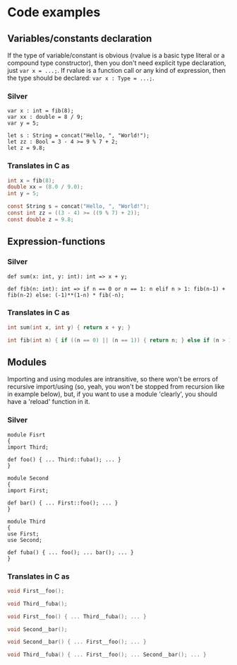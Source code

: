 # Code examples

## Variables/constants declaration

If the type of variable/constant is obvious (rvalue is a basic type literal or a compound type constructor), then you don't need explicit type declaration, just `var x = ...;`.
If rvalue is a function call or any kind of expression, then the type should be declared: `var x : Type = ...;`.

### Silver

```
var x : int = fib(8);
var xx : double = 8 / 9;
var y = 5;

let s : String = concat("Hello, ", "World!");
let zz : Bool = 3 - 4 >= 9 % 7 + 2;
let z = 9.8;
```

### Translates in C as

```c
int x = fib(8);
double xx = (8.0 / 9.0);
int y = 5;

const String s = concat("Hello, ", "World!");
const int zz = ((3 - 4) >= ((9 % 7) + 2));
const double z = 9.8;
```

## Expression-functions

### Silver

```
def sum(x: int, y: int): int => x + y;

def fib(n: int): int => if n == 0 or n == 1: n elif n > 1: fib(n-1) + fib(n-2) else: (-1)**(1-n) * fib(-n);
```

### Translates in C as

```c
int sum(int x, int y) { return x + y; }

int fib(int n) { if ((n == 0) || (n == 1)) { return n; } else if (n > 1) { return fib(n-1) + fib(n-2); } else { return power((-1), (1-n))*fib(-n); } }
```

## Modules

Importing and using modules are intransitive, so there won't be errors of recursive import/using (so, yeah, you won't be stopped from recursion like in example below), but, if you want to use a module 'clearly', you should have a 'reload' function in it.

### Silver

```
module Fisrt
{
import Third;

def foo() { ... Third::fuba(); ... }
}

module Second
{
import First;

def bar() { ... First::foo(); ... }
}

module Third
{
use First;
use Second;

def fuba() { ... foo(); ... bar(); ... }
}
```

### Translates in C as

```c
void First__foo();

void Third__fuba();

void First__foo() { ... Third__fuba(); ... }

void Second__bar();

void Second__bar() { ... First__foo(); ... }

void Third__fuba() { ... First__foo(); ... Second__bar(); ... }
```
